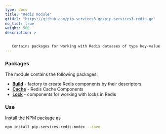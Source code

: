 ```yaml
---
type: docs
title: "Redis module"
gitUrl: "https://github.com/pip-services3-go/pip-services3-redis-go"
no_list: true
weight: 500
description: > 

 
   Contains packages for working with Redis dataases of type key-value.
---
```


### Packages

The module contains the following packages:
- [**Build**](build) - factory to create Redis components by their descriptors.
- [**Cache**](cache) - Redis Cache Components
- [**Lock**](lock) - components for working with locks in Redis


### Use

Install the NPM package as
```bash
npm install pip-services-redis-nodex --save
```
